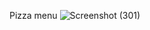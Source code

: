 Pizza menu
![Screenshot (301)](https://github.com/user-attachments/assets/37856f90-3dfa-4d8b-92e4-f236cbd8a3a0)

